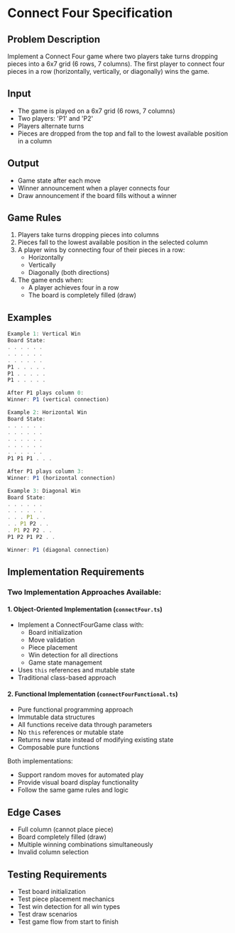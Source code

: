 # Connect Four Specification

## Problem Description
Implement a Connect Four game where two players take turns dropping pieces into a 6x7 grid (6 rows, 7 columns). The first player to connect four pieces in a row (horizontally, vertically, or diagonally) wins the game.

## Input
- The game is played on a 6x7 grid (6 rows, 7 columns)
- Two players: 'P1' and 'P2'
- Players alternate turns
- Pieces are dropped from the top and fall to the lowest available position in a column

## Output
- Game state after each move
- Winner announcement when a player connects four
- Draw announcement if the board fills without a winner

## Game Rules
1. Players take turns dropping pieces into columns
2. Pieces fall to the lowest available position in the selected column
3. A player wins by connecting four of their pieces in a row:
   - Horizontally
   - Vertically
   - Diagonally (both directions)
4. The game ends when:
   - A player achieves four in a row
   - The board is completely filled (draw)

## Examples
```typescript
Example 1: Vertical Win
Board State:
. . . . . .
. . . . . .
. . . . . .
P1 . . . . .
P1 . . . . .
P1 . . . . .

After P1 plays column 0:
Winner: P1 (vertical connection)

Example 2: Horizontal Win
Board State:
. . . . . .
. . . . . .
. . . . . .
. . . . . .
. . . . . .
P1 P1 P1 . . .

After P1 plays column 3:
Winner: P1 (horizontal connection)

Example 3: Diagonal Win
Board State:
. . . . . .
. . . . . .
. . . P1 . .
. . P1 P2 . .
. P1 P2 P2 . .
P1 P2 P1 P2 . .

Winner: P1 (diagonal connection)
```

## Implementation Requirements

### Two Implementation Approaches Available:

#### 1. Object-Oriented Implementation (`connectFour.ts`)
- Implement a ConnectFourGame class with:
  - Board initialization
  - Move validation
  - Piece placement
  - Win detection for all directions
  - Game state management
- Uses `this` references and mutable state
- Traditional class-based approach

#### 2. Functional Implementation (`connectFourFunctional.ts`)
- Pure functional programming approach
- Immutable data structures
- All functions receive data through parameters
- No `this` references or mutable state
- Returns new state instead of modifying existing state
- Composable pure functions

Both implementations:
- Support random moves for automated play
- Provide visual board display functionality
- Follow the same game rules and logic

## Edge Cases
- Full column (cannot place piece)
- Board completely filled (draw)
- Multiple winning combinations simultaneously
- Invalid column selection

## Testing Requirements
- Test board initialization
- Test piece placement mechanics
- Test win detection for all win types
- Test draw scenarios
- Test game flow from start to finish